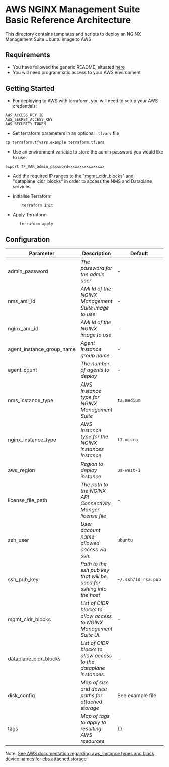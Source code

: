 # AWS NGINX Management Suite Basic Reference Architecture

This directory contains templates and scripts to deploy an NGINX Management Suite Ubuntu image to AWS

## Requirements

- You have followed the generic README, situated [here](../../README.md)
- You will need programmatic access to your AWS environment

## Getting Started

- For deploying to AWS with terraform, you will need to setup your AWS credentials:

```shell
AWS_ACCESS_KEY_ID
AWS_SECRET_ACCESS_KEY
AWS_SECURITY_TOKEN
```

- Set terraform parameters in an optional `.tfvars` file

```shell
cp terraform.tfvars.example terraform.tfvars
```

- Use an environment variable to store the admin password you would like to use.

```
export TF_VAR_admin_password=xxxxxxxxxxxxxxx
```

- Add the required IP ranges to the "mgmt_cidr_blocks" and "dataplane_cidr_blocks" in order to access the NMS and Dataplane services.

- Initialise Terraform

  ```shell
      terraform init
  ```

- Apply Terraform

  ```shell
     terraform apply
  ```

## Configuration

| Parameter                 | Description                                                          | Default             | Required |
| ------------------------- | ---------------------------------------------------------------------| ------------------- | -------- |
| admin_password            | _The password for the admin user_                                    | -                   | Yes      |
| nms_ami_id                | _AMI Id of the NGINX Management Suite image to use_                  | -                   | Yes      |
| nginx_ami_id              | _AMI Id of the NGINX image to use_                                   | -                   | Yes      |
| agent_instance_group_name | _Agent Instance group name_                                          | -                   | Yes      |
| agent_count               | _The number of agents to deploy_                                     | -                   | No       |
| nms_instance_type         | _AWS Instance type for NGINX Management Suite_                       | `t2.medium`         | No       |
| nginx_instance_type       | _AWS Instance type for the NGINX instances Instance_                 | `t3.micro`          | No       |
| aws_region                | _Region to deploy instance_                                          | `us-west-1`         | No       |
| license_file_path         | _The path to the NGINX API Connectivity Manger license file_         | -                   | Yes      |
| ssh_user                  | _User account name allowed access via ssh._                          | `ubuntu`            | No       |
| ssh_pub_key               | _Path to the ssh pub key that will be used for sshing into the host_ | `~/.ssh/id_rsa.pub` | No       |
| mgmt_cidr_blocks          | _List of CIDR blocks to allow access to NGINX Management Suite UI._  | -                   | No       |
| dataplane_cidr_blocks     | _List of CIDR blocks to allow access to the dataplane instances._    | -                   | No       |
| disk_config               | _Map of size and device paths for attached storage_                  | See example file    | Yes      |
| tags                      | _Map of tags to apply to resulting AWS resources_                    | `{}`                | No       |

Note: [See AWS documentation regarding aws_instance types and block device names for ebs attached storage](https://docs.aws.amazon.com/AWSEC2/latest/UserGuide/nvme-ebs-volumes.html)
